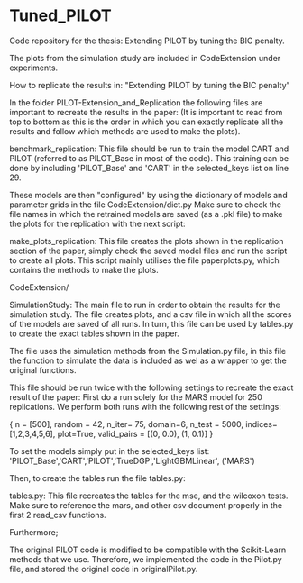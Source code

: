 # Tuned_PILOT
Code repository for the thesis: Extending PILOT by tuning the BIC penalty.

The plots from the simulation study are included in CodeExtension under experiments. 

How to replicate the results in: "Extending PILOT by tuning the BIC penalty"

In the folder PILOT-Extension_and_Replication the following files are important to recreate the results in the paper:
(It is important to read from top to bottom as this is the order in which you can exactly replicate all the results and follow which methods are used to make the plots).

benchmark_replication: 
This file should be run to train the model CART and PILOT (referred to as PILOT_Base in most of the code). This training can be done by including 'PILOT_Base' and 'CART' in the selected_keys list on line 29.

These models are then "configured" by using the dictionary of models and parameter grids in the file CodeExtension/dict.py
Make sure to check the file names in which the retrained models are saved (as a .pkl file) to make the plots for the replication with the next script:

make_plots_replication:
This file creates the plots shown in the replication section of the paper, simply check the saved model files and run the script to create all plots. This script mainly utilises the file paperplots.py, which contains the methods to make the plots. 

CodeExtension/

SimulationStudy:
The main file to run in order to obtain the results for the simulation study. The file creates plots, and a csv file in which all the scores of the models are saved of all runs. In turn, this file can be used by tables.py to create the exact tables shown in the paper. 

The file uses the simulation methods from the Simulation.py file, in this file the function to simulate the data is included as wel as a wrapper to get the original functions. 

This file should be run twice with the following settings to recreate the exact result of the paper:
First do a run solely for the MARS model for 250 replications. 
We perform both runs with the following rest of the settings: 

{
	n = [500], 
	random = 42, 
	n_iter= 75, 
	domain=6, 
	n_test = 5000,
 	indices= [1,2,3,4,5,6],
 	plot=True,
	valid_pairs = [(0, 0.0), (1, 0.1)]
}

To set the models simply put in the selected_keys list: 
'PILOT_Base','CART','PILOT','TrueDGP','LightGBMLinear', ('MARS')

Then, to create the tables run the file tables.py:

tables.py:
This file recreates the tables for the mse, and the wilcoxon tests. Make sure to reference the mars, and other csv document properly in the first 2 read_csv functions. 


Furthermore;

The original PILOT code is modified to be compatible with the Scikit-Learn methods that we use. Therefore, we implemented the code in the Pilot.py file, and stored the original code in originalPilot.py.





